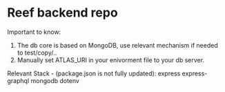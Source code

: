 # Reef backend repo

Important to know:
1. The db core is based on MongoDB, use relevant mechanism if needed to test/copy/..
2. Manually set ATLAS_URI in your enivorment file to your db server. 


Relevant Stack - (package.json is not fully updated):
express
express-graphql
mongodb
dotenv




